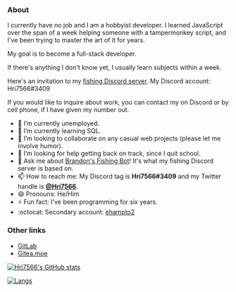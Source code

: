 ### About
I currently have no job and I am a hobbyist developer.
I learned JavaScript over the span of a week helping someone with a tampermonkey script, and I've been trying to master the art of it for years.

My goal is to become a full-stack developer.

If there's anything I don't know yet, I usually learn subjects within a week.

Here's an invitation to my [fishing Discord server](https://discord.gg/yBdmPKag).
My Discord account: Hri7566#3409

If you would like to inquire about work, you can contact my on Discord or by cell phone, if I have given my number out.

- 🔭 I’m currently unemployed.
- 🌱 I’m currently learning SQL.
- 👯 I’m looking to collaborate on any casual web projects (please let me involve humor).
- 🤔 I’m looking for help getting back on track, since I quit school.
- 💬 Ask me about [Brandon's Fishing Bot](https://github.com/multiplayerpiano/fishing-bot)! It's what my fishing Discord server is based on.
- 📫 How to reach me: My Discord tag is **Hri7566#3409** and my Twitter handle is **[@Hri7566](https://twitter.com/hri7566)**.
- 😄 Pronouns: He/Him
- ⚡ Fun fact: I've been programming for six years.
- :octocat: Secondary account: [ehampto2](https://github.com/ehampto2)

### Other links

- [GitLab](https://gitlab.com/hri7566)
- [Gitea.moe](https://gitea.moe/Hri7566)
<!-- - [Homepage](https://hri7566.info) -->

<!--
**Hri7566/Hri7566** is a ✨ _special_ ✨ repository because its `README.md` (this file) appears on your GitHub profile.

Here are some ideas to get you started:

- 🔭 I’m currently working on ...
- 🌱 I’m currently learning ...
- 👯 I’m looking to collaborate on ...
- 🤔 I’m looking for help with ...
- 💬 Ask me about ...
- 📫 How to reach me: ...
- 😄 Pronouns: ...
- ⚡ Fun fact: ...
-->

[![Hri7566's GitHub stats](https://github-readme-stats.vercel.app/api?username=hri7566&show_icons=true&theme=dark)](https://metrics.lecoq.io/Hri7566?template=classic)

[![Langs](https://github-readme-stats.vercel.app/api/top-langs/?username=Hri7566&layout=compact&theme=dark)](https://metrics.lecoq.io/Hri7566?template=classic)
